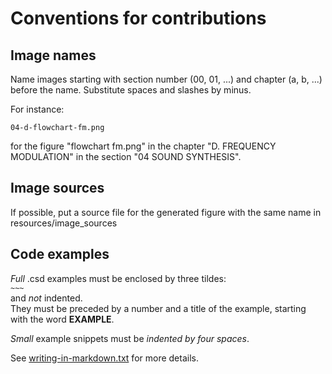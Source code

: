 Conventions for contributions
=============================

Image names
-----------

Name images starting with section number (00, 01, ...) and chapter (a, b, ...)
before the name. Substitute spaces and slashes by minus.

For instance:

    04-d-flowchart-fm.png

for the figure "flowchart fm.png" in the chapter "D. FREQUENCY MODULATION" in the 
section "04 SOUND SYNTHESIS".

Image sources
-------------

If possible, put a source file for the generated figure with the same name in
resources/image_sources


Code examples
-------------

*Full* .csd examples must be enclosed by three tildes:  
`~~~`  
and *not* indented.  
They must be preceded by a number and a title of the example,
starting with the word **EXAMPLE**.

*Small* example snippets must be *indented by four spaces*.

See [writing-in-markdown.txt](writing-in-markdown.txt) for more details.
